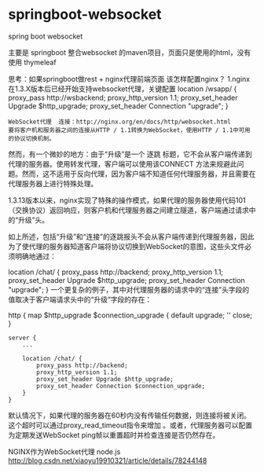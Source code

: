 # springboot-websocket
spring boot websocket

主要是 springboot 整合websocket 的maven项目，页面只是使用的html，没有使用 thymeleaf

思考：如果springboot做rest + nginx代理前端页面 该怎样配置nginx？
	1.nginx在1.3.X版本后已经开始支持websocket代理，关键配置
		location /wsapp/ {
			proxy_pass http://wsbackend;
			proxy_http_version 1.1;
			proxy_set_header Upgrade $http_upgrade;
			proxy_set_header Connection "upgrade";
		}
	
	
	 
	WebSocket代理  连接：http://nginx.org/en/docs/http/websocket.html
	要将客户机和服务器之间的连接从HTTP / 1.1转换为WebSocket，使用HTTP / 1.1中可用的协议切换机制。

然而，有一个微妙的地方：由于“升级”是一个 逐跳 标题，它不会从客户端传递到代理的服务器。使用转发代理，客户端可以使用该CONNECT 方法来规避此问题。然而，这不适用于反向代理，因为客户端不知道任何代理服务器，并且需要在代理服务器上进行特殊处理。

1.3.13版本以来，nginx实现了特殊的操作模式，如果代理的服务器使用代码101（交换协议）返回响应，则客户机和代理服务器之间建立隧道，客户端通过请求中的“升级”头。

如上所述，包括“升级”和“连接”的逐跳报头不会从客户端传递到代理服务器，因此为了使代理的服务器知道客户端将协议切换到WebSocket的意图，这些头文件必须明确地通过：

location /chat/ {
    proxy_pass http://backend;
    proxy_http_version 1.1;
    proxy_set_header Upgrade $http_upgrade;
    proxy_set_header Connection "upgrade";
}
一个更复杂的例子，其中对代理服务器的请求中的“连接”头字段的值取决于客户端请求头中的“升级”字段的存在：

http {
    map $http_upgrade $connection_upgrade {
        default upgrade;
        ''      close;
    }

    server {
        ...

        location /chat/ {
            proxy_pass http://backend;
            proxy_http_version 1.1;
            proxy_set_header Upgrade $http_upgrade;
            proxy_set_header Connection $connection_upgrade;
        }
    }
默认情况下，如果代理的服务器在60秒内没有传输任何数据，则连接将被关闭。这个超时可以通过proxy_read_timeout指令来增加 。或者，代理服务器可以配置为定期发送WebSocket ping帧以重置超时并检查连接是否仍然存在。


NGINX作为WebSocket代理 node.js  http://blog.csdn.net/xiaoyu19910321/article/details/78244148
	